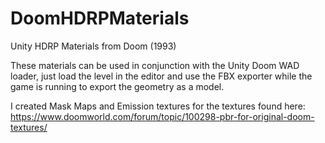 # DoomHDRPMaterials
Unity HDRP Materials from Doom (1993)

These materials can be used in conjunction with the Unity Doom WAD loader, just load the level in the editor and use the FBX exporter while the game is running to export the geometry as a model.

I created Mask Maps and Emission textures for the textures found here: 
https://www.doomworld.com/forum/topic/100298-pbr-for-original-doom-textures/
